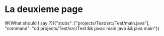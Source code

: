 # La deuxieme page

@[What should I say ?]({"stubs": ["projects/Test/src/Test/main.java"], "command": "cd projects/Test/src/Test && javac main.java && java main"})
